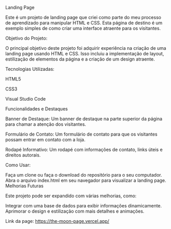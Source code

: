 Landing Page 

Este é um projeto de landing page que criei como parte do meu processo de aprendizado para manipular HTML e CSS. Esta página de destino é um exemplo simples de como criar uma interface atraente para os visitantes.

Objetivo do Projeto: 

O principal objetivo deste projeto foi adquirir experiência na criação de uma landing page usando HTML e CSS. Isso incluiu a implementação de layout, estilização de elementos da página e a criação de um design atraente.

Tecnologias Utilizadas:

HTML5

CSS3

Visual Studio Code

Funcionalidades e Destaques

Banner de Destaque: Um banner de destaque na parte superior da página para chamar a atenção dos visitantes.

Formulário de Contato: Um formulário de contato para que os visitantes possam entrar em contato com a loja.

Rodapé Informativo: Um rodapé com informações de contato, links úteis e direitos autorais.

Como Usar:

Faça um clone ou faça o download do repositório para o seu computador. Abra o arquivo index.html em seu navegador para visualizar a landing page. Melhorias Futuras

Este projeto pode ser expandido com várias melhorias, como:

 Integrar com uma base de dados para exibir informações dinamicamente. Aprimorar o design e estilização com mais detalhes e animações.

 Link da page: https://the-moon-page.vercel.app/
